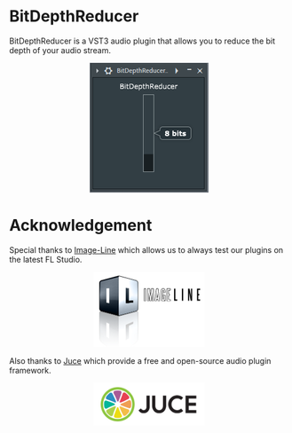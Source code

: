 # BitDepthReducer
BitDepthReducer is a VST3 audio plugin that allows you to reduce the bit depth of your audio stream.

<p align="center">
<img src="media/BitDepthReducer.png">
</p>

# Acknowledgement

Special thanks to [Image-Line](https://www.image-line.com/) which allows us to always test our plugins on the latest FL Studio.

<p align="center">
<img src="media/ImageLine_logo.png" width="200">
</p>

Also thanks to [Juce](https://juce.com/) which provide a free and open-source audio plugin framework.

<p align="center">
<img src="media/Juce_logo.png" width="200">
</p>
